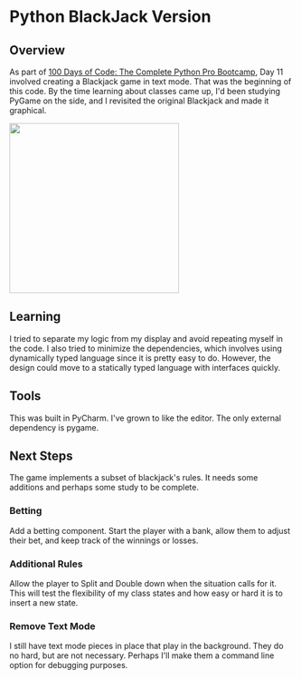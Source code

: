 # Python BlackJack Version
## Overview
As part of [100 Days of Code: The Complete Python Pro Bootcamp](https://www.udemy.com/course/100-days-of-code), Day 11 involved creating a Blackjack game in text mode. That was the beginning of this code. By the time learning about classes came up, I'd been studying PyGame on the side, and I revisited the original Blackjack and made it graphical.

<img src="https://github.com/mdanielskeys/PyBlackjack/assets/12840668/00c2ebc5-c5a8-434c-b740-599636547c36" width="300" />


## Learning
I tried to separate my logic from my display and avoid repeating myself in the code. I also tried to minimize the dependencies, which involves using dynamically typed language since it is pretty easy to do. However, the design could move to a statically typed language with interfaces quickly.
## Tools
This was built in PyCharm. I've grown to like the editor. The only external dependency is pygame.
## Next Steps
The game implements a subset of blackjack's rules. It needs some additions and perhaps some study to be complete.
### Betting
Add a betting component. Start the player with a bank, allow them to adjust their bet, and keep track of the winnings or losses.
### Additional Rules
Allow the player to Split and Double down when the situation calls for it. This will test the flexibility of my class states and how easy or hard it is to insert a new state.
### Remove Text Mode
I still have text mode pieces in place that play in the background. They do no hard, but are not necessary. Perhaps I'll make them a command line option for debugging purposes.
